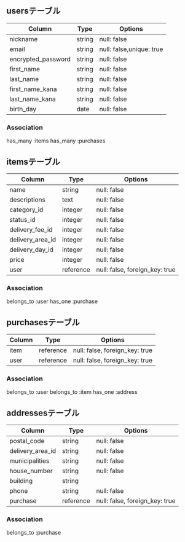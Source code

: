 ## usersテーブル

|Column              |Type     |Options                  |
|--------------------|--------|--------------------------|
| nickname           | string | null: false              |
| email              | string | null: false,unique: true |
| encrypted_password | string | null: false              |
| first_name         | string | null: false              |
| last_name          | string | null: false              |
| first_name_kana    | string | null: false              |
| last_name_kana     | string | null: false              |
| birth_day          | date   | null: false              |


### Association
has_many :items
has_many :purchases


## itemsテーブル

|Column            |Type       |Options                         |
|------------------|-----------|--------------------------------|
| name             | string    | null: false                    |
| descriptions     | text      | null: false                    |
| category_id      | integer   | null: false                    |
| status_id        | integer   | null: false                    |
| delivery_fee_id  | integer   | null: false                    |
| delivery_area_id | integer   | null: false                    |
| delivery_day_id  | integer   | null: false                    |
| price            | integer   | null: false                    |
| user             | reference | null: false, foreign_key: true |

### Association
belongs_to :user
has_one :purchase


## purchasesテーブル

|Column |Type       |Options                         |
|-------|-----------|--------------------------------|
| item  | reference | null: false, foreign_key: true |
| user  | reference | null: false, foreign_key: true |

### Association
belongs_to :user
belongs_to :item
has_one    :address


## addressesテーブル

|Column             |Type       |Options                        |
|-------------------|----------|--------------------------------|
| postal_code       | string   | null: false                    |
| delivery_area_id | string   | null: false                    |
| municipalities    | string   | null: false                    |
| house_number      | string   | null: false                    |
| building          | string   |                                |
| phone             | string   | null: false                    |
| purchase          | reference| null: false, foreign_key: true |

### Association
belongs_to :purchase
